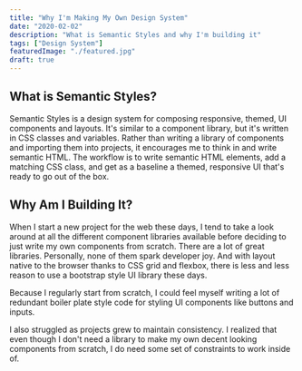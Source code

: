 ```yaml
---
title: "Why I'm Making My Own Design System"
date: "2020-02-02"
description: "What is Semantic Styles and why I'm building it"
tags: ["Design System"]
featuredImage: "./featured.jpg"
draft: true
---
```


## What is Semantic Styles?

Semantic Styles is a design system for composing responsive, themed, UI components and layouts. It's similar to a component library, but it's written in CSS classes and variables. Rather than writing a library of components and importing them into projects, it encourages me to think in and write semantic HTML. The workflow is to write semantic HTML elements, add a matching CSS class, and get as a baseline a themed, responsive UI that's ready to go out of the box.

## Why Am I Building It?

When I start a new project for the web these days, I tend to take a look around at all the different component libraries available before deciding to just write my own components from scratch. There are a lot of great libraries. Personally, none of them spark developer joy. And with layout native to the browser thanks to CSS grid and flexbox, there is less and less reason to use a bootstrap style UI library these days.

Because I regularly start from scratch, I could feel myself writing a lot of redundant boiler plate style code for styling UI components like buttons and inputs.

I also struggled as projects grew to maintain consistency. I realized that even though I don't need a library to make my own decent looking components
from scratch, I do need some set of constraints to work inside of.
